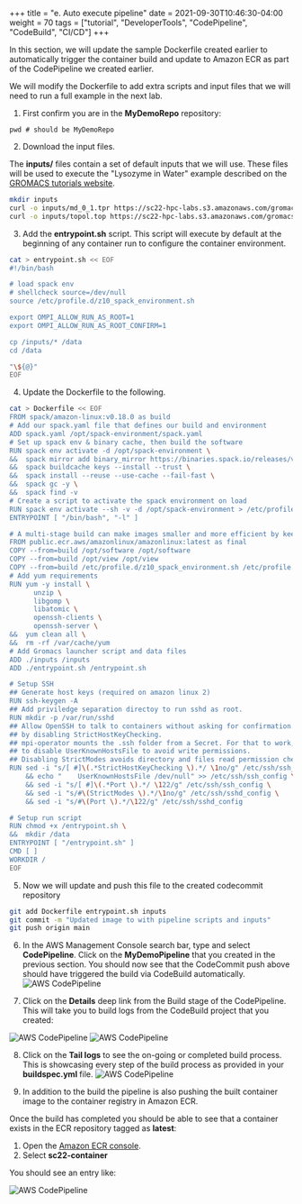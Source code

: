 +++
title = "e. Auto execute pipeline"
date = 2021-09-30T10:46:30-04:00
weight = 70
tags = ["tutorial", "DeveloperTools", "CodePipeline", "CodeBuild", "CI/CD"]
+++

In this section, we will update the sample Dockerfile created earlier to automatically trigger the container build and update to Amazon ECR as part of the CodePipeline we created earlier.

We will modify the Dockerfile to add extra scripts and input files that we will need to run a full example in the next lab.

1. First confirm you are in the **MyDemoRepo** repository:

```
pwd # should be MyDemoRepo
```

2. Download the input files.  

The **inputs/** files contain a set of default inputs that we will use.  These files will be used to execute the "Lysozyme in Water" example described on the [GROMACS tutorials website](http://www.mdtutorials.com/gmx/lysozyme/index.html).

```bash
mkdir inputs
curl -o inputs/md_0_1.tpr https://sc22-hpc-labs.s3.amazonaws.com/gromacs/inputs/md_0_1.tpr
curl -o inputs/topol.top https://sc22-hpc-labs.s3.amazonaws.com/gromacs/inputs/topol.top
```

3. Add the **entrypoint.sh** script. This script will execute by default at the beginning of any container run to configure the container environment.

```bash
cat > entrypoint.sh << EOF
#!/bin/bash

# load spack env
# shellcheck source=/dev/null
source /etc/profile.d/z10_spack_environment.sh

export OMPI_ALLOW_RUN_AS_ROOT=1
export OMPI_ALLOW_RUN_AS_ROOT_CONFIRM=1

cp /inputs/* /data
cd /data

"\${@}"
EOF
```

4. Update the Dockerfile to the following. 

```bash
cat > Dockerfile << EOF
FROM spack/amazon-linux:v0.18.0 as build
# Add our spack.yaml file that defines our build and environment
ADD spack.yaml /opt/spack-environment/spack.yaml
# Set up spack env & binary cache, then build the software
RUN spack env activate -d /opt/spack-environment \
&&  spack mirror add binary_mirror https://binaries.spack.io/releases/v0.18 \
&&  spack buildcache keys --install --trust \
&&  spack install --reuse --use-cache --fail-fast \
&&  spack gc -y \
&&  spack find -v
# Create a script to activate the spack environment on load
RUN spack env activate --sh -v -d /opt/spack-environment > /etc/profile.d/z10_spack_environment.sh 
ENTRYPOINT [ "/bin/bash", "-l" ]

# A multi-stage build can make images smaller and more efficient by keeping only files we need
FROM public.ecr.aws/amazonlinux/amazonlinux:latest as final
COPY --from=build /opt/software /opt/software
COPY --from=build /opt/view /opt/view
COPY --from=build /etc/profile.d/z10_spack_environment.sh /etc/profile.d/z10_spack_environment.sh
# Add yum requirements
RUN yum -y install \
      unzip \
      libgomp \
      libatomic \
      openssh-clients \
      openssh-server \
&&  yum clean all \
&&  rm -rf /var/cache/yum
# Add Gromacs launcher script and data files
ADD ./inputs /inputs
ADD ./entrypoint.sh /entrypoint.sh

# Setup SSH
## Generate host keys (required on amazon linux 2)
RUN ssh-keygen -A
## Add priviledge separation directoy to run sshd as root.
RUN mkdir -p /var/run/sshd
## Allow OpenSSH to talk to containers without asking for confirmation
## by disabling StrictHostKeyChecking.
## mpi-operator mounts the .ssh folder from a Secret. For that to work, we need
## to disable UserKnownHostsFile to avoid write permissions.
## Disabling StrictModes avoids directory and files read permission checks.
RUN sed -i "s/[ #]\(.*StrictHostKeyChecking \).*/ \1no/g" /etc/ssh/ssh_config \
    && echo "    UserKnownHostsFile /dev/null" >> /etc/ssh/ssh_config \
    && sed -i "s/[ #]\(.*Port \).*/ \122/g" /etc/ssh/ssh_config \
    && sed -i "s/#\(StrictModes \).*/\1no/g" /etc/ssh/sshd_config \
    && sed -i "s/#\(Port \).*/\122/g" /etc/ssh/sshd_config

# Setup run script
RUN chmod +x /entrypoint.sh \
&&  mkdir /data
ENTRYPOINT [ "/entrypoint.sh" ]
CMD [ ]
WORKDIR /
EOF
```

5. Now we will update and push this file to the created codecommit repository
```bash
git add Dockerfile entrypoint.sh inputs
git commit -m "Updated image to with pipeline scripts and inputs"
git push origin main
```

6. In the AWS Management Console search bar, type and select **CodePipeline**. Click on the **MyDemoPipeline** that you created in the previous section. You should now see that the CodeCommit push above should have triggered the build via CodeBuild automatically. 
![AWS CodePipeline](/images/cicd/codepipeline-6.png)

7. Click on the **Details** deep link from the Build stage of the CodePipeline. This will take you to build logs from the CodeBuild project that you created:

![AWS CodePipeline](/images/cicd/codepipeline-7.png)
![AWS CodePipeline](/images/cicd/codepipeline-8.png)


8. Click on the **Tail logs** to see the on-going or completed build process. This is showcasing every step of the build process as provided in your **buildspec.yml** file.
![AWS CodePipeline](/images/cicd/codepipeline-9.png)

9. In addition to the build the pipeline is also pushing the built container image to the container registry in Amazon ECR. 

Once the build has completed you should be able to see that a container exists in the ECR repository tagged as **latest**:
1. Open the [Amazon ECR console](https://us-east-2.console.aws.amazon.com/ecr/repositories).
2. Select **sc22-container**

You should see an entry like:

![AWS CodePipeline](/images/cicd/updatebuild-1.png)